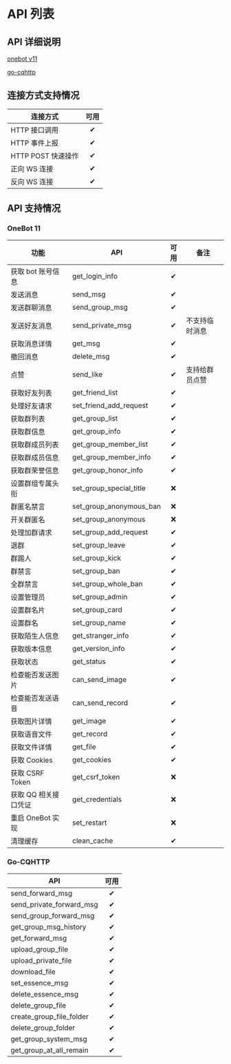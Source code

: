 # API 列表

## API 详细说明

[onebot v11](https://11.onebot.dev/)

[go-cqhttp](https://docs.go-cqhttp.org/api)

## 连接方式支持情况
| 连接方式           |可用|
|----------------|:-:| 
| HTTP 接口调用      | ✔ |
| HTTP 事件上报      | ✔ |
| HTTP POST 快速操作 | ✔ |
| 正向 WS 连接       | ✔ |
| 反向 WS 连接       | ✔ |



## API 支持情况

### OneBot 11
| 功能 |     API    |可用| 备注 |
| --- | -------------  |:--:| -------------- | 
| 获取 bot 账号信息 |   get_login_info | ✔ | |
| 发送消息 |   send_msg | ✔ |
| 发送群聊消息 |   send_group_msg | ✔ |
| 发送好友消息 |   send_private_msg | ✔ | 不支持临时消息 |
| 获取消息详情 |   get_msg | ✔ |
| 撤回消息 |   delete_msg | ✔ |
| 点赞 |   send_like | ✔ | 支持给群员点赞 |
| 获取好友列表 |   get_friend_list | ✔ |
| 处理好友请求 |   set_friend_add_request | ✔ |
| 获取群列表 |   get_group_list | ✔ |
| 获取群信息 |   get_group_info | ✔ |
| 获取群成员列表 |   get_group_member_list | ✔ |
| 获取群成员信息 |   get_group_member_info | ✔ |
| 获取群荣誉信息 | get_group_honor_info | ✔ |
| 设置群组专属头衔 |   set_group_special_title | ❌ |
| 群匿名禁言 |   set_group_anonymous_ban | ❌ |
| 开关群匿名 |   set_group_anonymous | ❌ |
| 处理加群请求 |   set_group_add_request | ✔ |
| 退群 |   set_group_leave | ✔ |
| 群踢人 |   set_group_kick | ✔ |
| 群禁言 |   set_group_ban | ✔ |
| 全群禁言 |   set_group_whole_ban | ✔ |
| 设置管理员 |   set_group_admin | ✔ |
| 设置群名片 |   set_group_card | ✔ |
| 设置群名 |   set_group_name | ✔ |
| 获取陌生人信息 |   get_stranger_info | ✔ | |
| 获取版本信息 |   get_version_info | ✔ |
| 获取状态 |   get_status | ✔ |
| 检查能否发送图片 |   can_send_image | ✔ |
| 检查能否发送语音 |   can_send_record | ✔ |
| 获取图片详情 |   get_image | ✔ |
| 获取语音文件 |   get_record | ✔ |
| 获取文件详情 |   get_file | ✔ |
| 获取 Cookies |  get_cookies | ✔ |
| 获取 CSRF Token |  get_csrf_token | ❌ |
| 获取 QQ 相关接口凭证 |  get_credentials | ❌ |
| 重启 OneBot 实现 | set_restart | ❌ |
| 清理缓存 | clean_cache | ✔ |

### Go-CQHTTP
|     API    |可用|
| -------------  |:--:|
|   send_forward_msg | ✔ |
|   send_private_forward_msg | ✔ |
|   send_group_forward_msg | ✔ |
|   get_group_msg_history | ✔ |
|   get_forward_msg | ✔ |
|   upload_group_file | ✔ |
|   upload_private_file | ✔ |
|   download_file | ✔ |
|   set_essence_msg | ✔ |
|   delete_essence_msg | ✔ |
|   delete_group_file | ✔ |
|   create_group_file_folder | ✔ |
|   delete_group_folder | ✔ |
|   get_group_system_msg | ✔ |
|   get_group_at_all_remain | ✔ |
